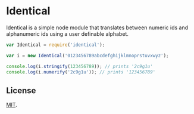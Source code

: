 # Identical

Identical is a simple node module that translates between numeric ids and alphanumeric ids using a user definable alphabet.

```js
var Identical = require('identical');

var i = new Identical('0123456789abcdefghijklmnoprstuvxwyz');

console.log(i.stringify(123456789)); // prints '2c9g1u'
console.log(i.numerify('2c9g1u')); // prints '123456789'
```

## License

[MIT](http://opensource.org/licenses/MIT).
